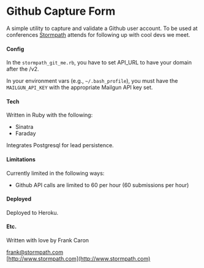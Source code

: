 Github Capture Form
===================

A simple utility to capture and validate a Github user account. To be used at conferences [Stormpath](http://www.stormpath.com) attends for following up with cool devs we meet.

#### Config

In the `stormpath_git_me.rb`, you have to set API_URL to have your domain after the /v2.

In your environment vars (e.g., `~/.bash_profile`), you must have the `MAILGUN_API_KEY` with the appropriate Mailgun API key set.

#### Tech

Written in Ruby with the following: 

* Sinatra
* Faraday

Integrates Postgresql for lead persistence.

#### Limitations

Currently limited in the following ways:

* Github API calls are limited to 60 per hour (60 submissions per hour)

#### Deployed

Deployed to Heroku.

#### Etc.

Written with love by Frank Caron

frank@stormpath.com  
[http://www.stormpath.com](http://www.stormpath.com)
